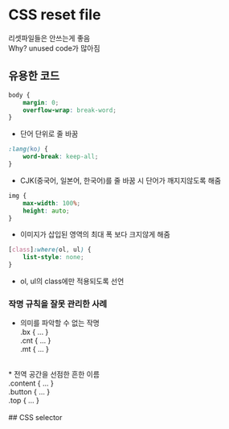 <h1>CSS reset file</h1>
리셋파일들은 안쓰는게 좋음<br>
Why? unused code가 많아짐<br>
<h2>유용한 코드</h2>

```CSS
body {
    margin: 0;
    overflow-wrap: break-word;
}
```
* 단어 단위로 줄 바꿈

```CSS
:lang(ko) {
    word-break: keep-all;
}
```
* CJK(중국어, 일본어, 한국어)를 줄 바꿈 시 단어가 깨지지않도록 해줌<br>

```CSS
img {
    max-width: 100%;
    height: auto;
}
```
* 이미지가 삽입된 영역의 최대 폭 보다 크지않게 해줌<br>

```CSS
[class]:where(ol, ul) {
    list-style: none;
}
```
* ol, ul의 class에만 적용되도록 선언

### 작명 규칙을 잘못 관리한 사례
* 의미를 파악할 수 없는 작명<br>
    .bx { ... }<br>
    .cnt { ... }<br>
    .mt { ... }<br>
<br>
* 전역 공간을 선점한 흔한 이름<br>
    .content { ... }<br>
    .button { ... }<br>
    .top { ... }<br>
<br>
## CSS selector<br>